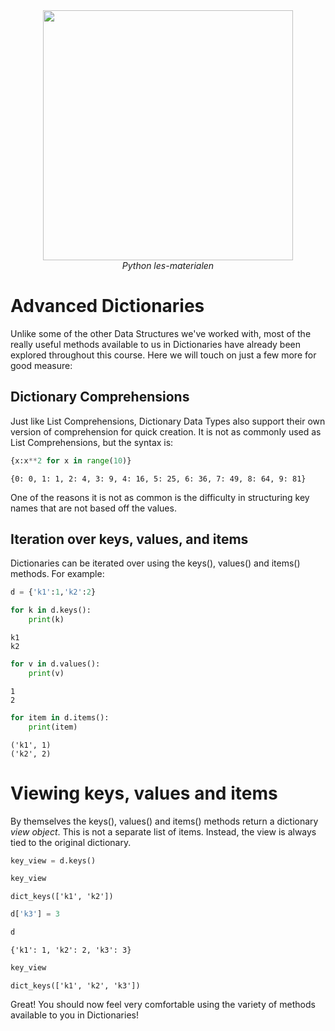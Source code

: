 <center>
    <img src='https://intecbrussel.be/img/logo3.png' width='400px' height='auto'/>
    <br/>
    <em>Python les-materialen</em>
</center>

# Advanced Dictionaries
Unlike some of the other Data Structures we've worked with, most of the really useful methods available to us in Dictionaries have already been explored throughout this course. Here we will touch on just a few more for good measure:

## Dictionary Comprehensions

Just like List Comprehensions, Dictionary Data Types also support their own version of comprehension for quick creation. It is not as commonly used as List Comprehensions, but the syntax is:


```python
{x:x**2 for x in range(10)}
```




    {0: 0, 1: 1, 2: 4, 3: 9, 4: 16, 5: 25, 6: 36, 7: 49, 8: 64, 9: 81}



One of the reasons it is not as common is the difficulty in structuring key names that are not based off the values.

## Iteration over keys, values, and items
Dictionaries can be iterated over using the keys(), values() and items() methods. For example:


```python
d = {'k1':1,'k2':2}
```


```python
for k in d.keys():
    print(k)
```

    k1
    k2
    


```python
for v in d.values():
    print(v)
```

    1
    2
    


```python
for item in d.items():
    print(item)
```

    ('k1', 1)
    ('k2', 2)
    

# Viewing keys, values and items
By themselves the keys(), values() and items() methods return a dictionary *view object*. This is not a separate list of items. Instead, the view is always tied to the original dictionary.


```python
key_view = d.keys()

key_view
```




    dict_keys(['k1', 'k2'])




```python
d['k3'] = 3

d
```




    {'k1': 1, 'k2': 2, 'k3': 3}




```python
key_view
```




    dict_keys(['k1', 'k2', 'k3'])



Great! You should now feel very comfortable using the variety of methods available to you in Dictionaries!
